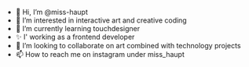 - 👋 Hi, I’m @miss-haupt
- 👀 I’m interested in interactive art and creative coding
- 🌱 I’m currently learning touchdesigner
- ✨ I' working as a frontend developer
- 💞️ I’m looking to collaborate on art combined with technology projects 
- 📫 How to reach me on instagram under miss_haupt
